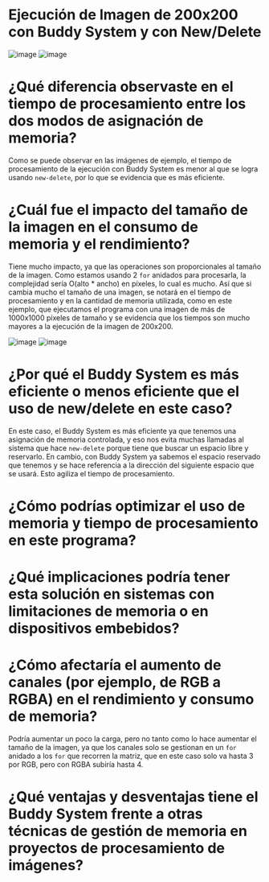 # Ejecución de Imagen de 200x200 con Buddy System y con New/Delete

![image](https://github.com/user-attachments/assets/6886ada5-b02c-4e66-99f8-cd03de79020b)
![image](https://github.com/user-attachments/assets/f5acc8b7-25ff-4639-bf5a-61d97701df2e)

# ¿Qué diferencia observaste en el tiempo de procesamiento entre los dos modos de asignación de memoria?

Como se puede observar en las imágenes de ejemplo, el tiempo de procesamiento de la ejecución con Buddy System es menor al que se logra usando `new-delete`, por lo que se evidencia que es más eficiente.

# ¿Cuál fue el impacto del tamaño de la imagen en el consumo de memoria y el rendimiento?

Tiene mucho impacto, ya que las operaciones son proporcionales al tamaño de la imagen. Como estamos usando 2 `for` anidados para procesarla, la complejidad sería O(alto * ancho) en píxeles, lo cual es mucho. Así que si cambia mucho el tamaño de una imagen, se notará en el tiempo de procesamiento y en la cantidad de memoria utilizada, como en este ejemplo,
que ejecutamos el programa con una imagen de más de 1000x1000 píxeles de tamaño y se evidencia que los tiempos son mucho mayores a la ejecución de la imagen de 200x200.
 
![image](https://github.com/user-attachments/assets/1d5ea141-9a14-4b98-8c6e-276c905880ab)
![image](https://github.com/user-attachments/assets/9d988211-8552-4324-94aa-35bfa55e9086)


# ¿Por qué el Buddy System es más eficiente o menos eficiente que el uso de new/delete en este caso?

En este caso, el Buddy System es más eficiente ya que tenemos una asignación de memoria controlada, y eso nos evita muchas llamadas al sistema que hace `new-delete` porque tiene que buscar un espacio libre y reservarlo. En cambio, con Buddy System ya sabemos el espacio reservado que tenemos y se hace referencia a la dirección del siguiente espacio que se usará. Esto agiliza el tiempo de procesamiento.

# ¿Cómo podrías optimizar el uso de memoria y tiempo de procesamiento en este programa?

# ¿Qué implicaciones podría tener esta solución en sistemas con limitaciones de memoria o en dispositivos embebidos?

# ¿Cómo afectaría el aumento de canales (por ejemplo, de RGB a RGBA) en el rendimiento y consumo de memoria?

Podría aumentar un poco la carga, pero no tanto como lo hace aumentar el tamaño de la imagen, ya que los canales solo se gestionan en un `for` anidado a los `for` que recorren la matriz, que en este caso solo va hasta 3 por RGB, pero con RGBA subiría hasta 4.

# ¿Qué ventajas y desventajas tiene el Buddy System frente a otras técnicas de gestión de memoria en proyectos de procesamiento de imágenes?
